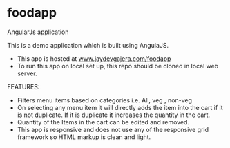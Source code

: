 # foodapp
AngularJs application

This is a demo application which is built using AngulaJS. 

- This app is hosted at www.jaydevgajera.com/foodapp
- To run this app on local set up, this repo should be cloned in local web server.


FEATURES:

- Filters menu items based on categories i.e. All, veg , non-veg
- On selecting any menu item it will directly adds the item into the cart if it is not duplicate. If it is duplicate it      increases 
  the quantity in the cart.
- Quantity of the Items in the cart can be edited and removed.
- This app is responsive and does not use any of the responsive grid framework so HTML markup is clean and light.

